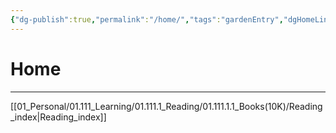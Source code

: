```yaml
---
{"dg-publish":true,"permalink":"/home/","tags":"gardenEntry","dgHomeLink":true,"dgPassFrontmatter":false}
---
```


# Home
---
[[01_Personal/01.111_Learning/01.111.1_Reading/01.111.1.1_Books(10K)/Reading_index|Reading_index]]
